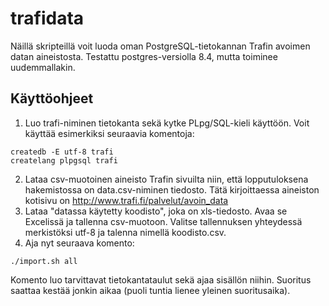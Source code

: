 trafidata
=========

Näillä skripteillä voit luoda oman PostgreSQL-tietokannan Trafin avoimen datan aineistosta. Testattu postgres-versiolla 8.4, mutta toiminee uudemmallakin.

Käyttöohjeet
------------

1. Luo trafi-niminen tietokanta sekä kytke PLpg/SQL-kieli käyttöön. Voit käyttää esimerkiksi seuraavia komentoja:

  ```
createdb -E utf-8 trafi
createlang plpgsql trafi
  ```
2. Lataa csv-muotoinen aineisto Trafin sivuilta niin, että lopputuloksena hakemistossa on data.csv-niminen tiedosto. Tätä kirjoittaessa aineiston kotisivu on http://www.trafi.fi/palvelut/avoin_data
3. Lataa "datassa käytetty koodisto", joka on xls-tiedosto. Avaa se Excelissä ja tallenna csv-muotoon. Valitse tallennuksen yhteydessä merkistöksi utf-8 ja talenna nimellä koodisto.csv.
4. Aja nyt seuraava komento:

  ```
./import.sh all
  ```
  Komento luo tarvittavat tietokantataulut sekä ajaa sisällön niihin. Suoritus saattaa kestää jonkin aikaa (puoli tuntia lienee yleinen suoritusaika).
